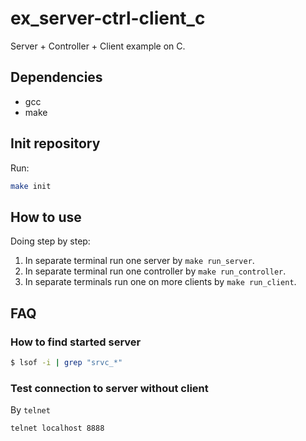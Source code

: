 # ex_server-ctrl-client_c

Server + Controller + Client example on C.

## Dependencies

- gcc
- make

## Init repository

Run:

```bash
make init
```

## How to use

Doing step by step:

1. In separate terminal run one server by `make run_server`.
2. In separate terminal run one controller by `make run_controller`.
3. In separate terminals run one on more clients by `make run_client`.

## FAQ

### How to find started server

```bash
$ lsof -i | grep "srvc_*"
```

### Test connection to server without client

By `telnet`

```bash
telnet localhost 8888
```